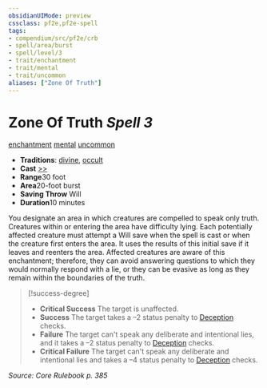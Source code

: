 ```yaml
---
obsidianUIMode: preview
cssclass: pf2e,pf2e-spell
tags:
- compendium/src/pf2e/crb
- spell/area/burst
- spell/level/3
- trait/enchantment
- trait/mental
- trait/uncommon
aliases: ["Zone Of Truth"]
---
```

# Zone Of Truth *Spell 3*   
[enchantment](../../Rules/traits/enchantment.md)  [mental](../../Rules/traits/mental.md)  [uncommon](../../Rules/traits/uncommon.md)  

- **Traditions**: [divine](../../Rules/traits/divine.md), [occult](../../Rules/traits/occult.md)
- **Cast** [>>](../../Rules/core-rulebook/chapter-9-playing-the-game.md#Actions "Two-Action") 
- **Range**30 foot
- **Area**20-foot burst
- **Saving Throw** Will
- **Duration**10 minutes

You designate an area in which creatures are compelled to speak only truth. Creatures within or entering the area have difficulty lying. Each potentially affected creature must attempt a Will save when the spell is cast or when the creature first enters the area. It uses the results of this initial save if it leaves and reenters the area. Affected creatures are aware of this enchantment; therefore, they can avoid answering questions to which they would normally respond with a lie, or they can be evasive as long as they remain within the boundaries of the truth.

> [!success-degree] 
> - **Critical Success** The target is unaffected.
> - **Success** The target takes a –2 status penalty to [Deception](../skills.md#Deception) checks.
> - **Failure** The target can't speak any deliberate and intentional lies, and it takes a –2 status penalty to [Deception](../skills.md#Deception) checks.
> - **Critical Failure** The target can't speak any deliberate and intentional lies and takes a –4 status penalty to [Deception](../skills.md#Deception) checks.

*Source: Core Rulebook p. 385*